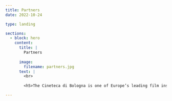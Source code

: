 ```yaml
---
title: Partners
date: 2022-10-24

type: landing

sections:
  - block: hero
    content:
      title: |
        Partners 
        
      image:
        filename: partners.jpg
      text: |
        <br>
        
        <h5>The Cineteca di Bologna is one of Europe’s leading film institutions. Founded in the 1960s as an arm of the municipality of Bologna’s cinema commission, the Cineteca today is comprised of cinemas, archives, a library, film laboratories, publishing activities, and an annual film festival (Il cinema Ritrovato). Since it moved to its present premises in 2000, it has become a miniature city of cinema, one of the most innovative and prestigious centres for the preservation, study and promotion of film heritage. Under its director, Gianluca Farinelli, the Cineteca has built an enviable international reputation while developing its local links. It was a partner on Stephen Gundle’s earlier research project on ‘Producers and Production Practices in the History of Italian Cinema, 1949-1976’.</h5>

--- 
```



